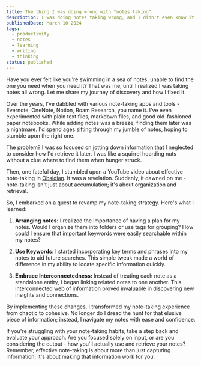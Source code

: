 ```yaml
---
title: The thing I was doing wrong with "notes taking"
description: I was doing notes taking wrong, and I didn't even know it. Here's what I was doing wrong and how I fixed it.
publishedDate: March 10 2024
tags:
  - productivity
  - notes
  - learning
  - writing
  - thinking
status: published
---
```


Have you ever felt like you're swimming in a sea of notes, unable to find the one you need when you need it? That was me, until I realized I was taking notes all wrong. Let me share my journey of discovery and how I fixed it.

Over the years, I've dabbled with various note-taking apps and tools - Evernote, OneNote, Notion, Roam Research, you name it. I've even experimented with plain text files, markdown files, and good old-fashioned paper notebooks. While adding notes was a breeze, finding them later was a nightmare. I'd spend ages sifting through my jumble of notes, hoping to stumble upon the right one.

The problem? I was so focused on jotting down information that I neglected to consider how I'd retrieve it later. I was like a squirrel hoarding nuts without a clue where to find them when hunger struck.

Then, one fateful day, I stumbled upon a YouTube video about effective note-taking in [Obsidian](https://Obsidian.md). It was a revelation. Suddenly, it dawned on me - note-taking isn't just about accumulation; it's about organization and retrieval.

So, I embarked on a quest to revamp my note-taking strategy. Here's what I learned:

1. **Arranging notes:** I realized the importance of having a plan for my notes. Would I organize them into folders or use tags for grouping? How could I ensure that important keywords were easily searchable within my notes?

2. **Use Keywords:** I started incorporating key terms and phrases into my notes to aid future searches. This simple tweak made a world of difference in my ability to locate specific information quickly.

3. **Embrace Interconnectedness:** Instead of treating each note as a standalone entity, I began linking related notes to one another. This interconnected web of information proved invaluable in discovering new insights and connections.


By implementing these changes, I transformed my note-taking experience from chaotic to cohesive. No longer do I dread the hunt for that elusive piece of information; instead, I navigate my notes with ease and confidence.

If you're struggling with your note-taking habits, take a step back and evaluate your approach. Are you focused solely on input, or are you considering the output - how you'll actually use and retrieve your notes? Remember, effective note-taking is about more than just capturing information; it's about making that information work for you.
